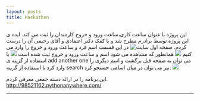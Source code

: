 ```yaml
---
layout: posts
title: Hackathon
---
```


این پروژه با عنوان ساعت کاری،ساعت ورود و خروج کارمندان را ثبت می کند.
ایده ی این پروژه توسط برادرم مطرح شد و با کمک دکتر اعتمادی و آقای رحیمی آن را درست کردم.
![صفحه اول سایت](https://azadehdarabi.github.io/assets/images/hackathon1.png)
در این قسمت اسم فرد و ساعت ورود و خروج را وارد می کنیم
![](https://azadehdarabi.github.io/assets/images/hackathon2.png)
همانطور که مشاهده می شود اسم و ساعت ورود و خروج ثبت شده است 
![](https://azadehdarabi.github.io/assets/images/hackathon3.png)
با استفاده از گزینه ی add another one می توان به صفحه قبل برگشت و اسم دیگری را وارد کرد
با استفاده از گزینه search نیز می توان در میان اسامی جستجو کرد.
![](https://azadehdarabi.github.io/assets/images/hackathon4.png)

این برنامه را در ارائه دسته جمعی معرفی کردم.
http://98521162.pythonanywhere.com/


---